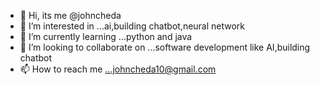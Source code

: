 - 👋 Hi, its me @johncheda
- 👀 I’m interested in ...ai,building chatbot,neural network
- 🌱 I’m currently learning ...python and java
- 💞️ I’m looking to collaborate on ...software development like AI,building chatbot
- 📫 How to reach me ...johncheda10@gmail.com

<!---
johncheda/johncheda is a ✨ special ✨ repository because its `README.md` (this file) appears on your GitHub profile.
You can click the Preview link to take a look at your changes.
--->
